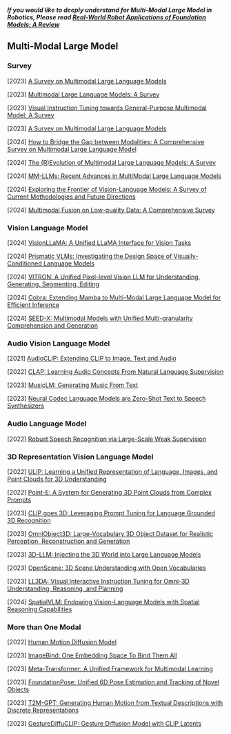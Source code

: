***If you would like to deeply understand for Multi-Modal Large Model in Robotics, Please read [Real-World Robot Applications of Foundation Models: A Review](https://arxiv.org/abs/2402.05741)***

## Multi-Modal Large Model

### Survey

[2023] [A Survey on Multimodal Large Language Models](https://arxiv.org/abs/2306.13549)

[2023] [Multimodal Large Language Models: A Survey](https://arxiv.org/abs/2311.13165)

[2023] [Visual Instruction Tuning towards General-Purpose Multimodal Model: A Survey](https://arxiv.org/abs/2312.16602)

[2023] [A Survey on Multimodal Large Language Models](https://arxiv.org/abs/2306.13549)

[2024] [How to Bridge the Gap between Modalities: A Comprehensive Survey on Multimodal Large Language Model](https://arxiv.org/abs/2311.07594)

[2024] [The (R)Evolution of Multimodal Large Language Models: A Survey](https://arxiv.org/abs/2402.12451)

[2024] [MM-LLMs: Recent Advances in MultiModal Large Language Models](https://arxiv.org/abs/2401.13601)

[2024] [Exploring the Frontier of Vision-Language Models: A Survey of Current Methodologies and Future Directions](https://arxiv.org/abs/2404.07214)

[2024] [Multimodal Fusion on Low-quality Data: A Comprehensive Survey](https://arxiv.org/abs/2404.18947)



### Vision Language Model

[2024] [VisionLLaMA: A Unified LLaMA Interface for Vision Tasks](https://arxiv.org/abs/2403.00522)

[2024] [Prismatic VLMs: Investigating the Design Space of Visually-Conditioned Language Models](https://arxiv.org/abs/2402.07865)

[2024] [VITRON: A Unified Pixel-level Vision LLM for Understanding, Generating, Segmenting, Editing](https://vitron-llm.github.io/)

[2024] [Cobra: Extending Mamba to Multi-Modal Large Language Model for Efficient Inference](https://arxiv.org/abs/2403.14520)

[2024] [SEED-X: Multimodal Models with Unified Multi-granularity Comprehension and Generation](https://arxiv.org/abs/2404.14396)



### Audio Vision Language Model

[2021] [AudioCLIP: Extending CLIP to Image, Text and Audio](https://arxiv.org/abs/2106.13043v1)

[2022] [CLAP: Learning Audio Concepts From Natural Language Supervision](https://arxiv.org/abs/2206.04769)

[2023] [MusicLM: Generating Music From Text](https://arxiv.org/abs/2301.11325)

[2023] [Neural Codec Language Models are Zero-Shot Text to Speech Synthesizers](https://arxiv.org/abs/2301.02111)



### Audio Language Model

[2022] [Robust Speech Recognition via Large-Scale Weak Supervision](https://arxiv.org/abs/2212.04356)



### 3D Representation Vision Language Model

[2022] [ULIP: Learning a Unified Representation of Language, Images, and Point Clouds for 3D Understanding](https://arxiv.org/abs/2212.05171)

[2022] [Point-E: A System for Generating 3D Point Clouds from Complex Prompts](https://arxiv.org/abs/2212.08751)

[2023] [CLIP goes 3D: Leveraging Prompt Tuning for Language Grounded 3D Recognition](https://arxiv.org/abs/2303.11313)

[2023] [OmniObject3D: Large-Vocabulary 3D Object Dataset for Realistic Perception, Reconstruction and Generation](https://arxiv.org/abs/2301.07525)

[2023] [3D-LLM: Injecting the 3D World into Large Language Models](https://arxiv.org/abs/2307.12981)

[2023] [OpenScene: 3D Scene Understanding with Open Vocabularies](https://arxiv.org/abs/2211.15654)

[2023] [LL3DA: Visual Interactive Instruction Tuning for Omni-3D Understanding, Reasoning, and Planning](https://arxiv.org/abs/2311.18651)

[2024] [SpatialVLM: Endowing Vision-Language Models with Spatial Reasoning Capabilities](https://arxiv.org/abs/2401.12168)



### More than One Modal

[2022] [Human Motion Diffusion Model](https://arxiv.org/abs/2209.14916)

[2023] [ImageBind: One Embedding Space To Bind Them All](https://arxiv.org/abs/2305.05665)

[2023] [Meta-Transformer: A Unified Framework for Multimodal Learning](https://arxiv.org/abs/2307.10802)

[2023] [FoundationPose: Unified 6D Pose Estimation and Tracking of Novel Objects](https://arxiv.org/abs/2312.08344)

[2023] [T2M-GPT: Generating Human Motion from Textual Descriptions with Discrete Representations](https://arxiv.org/abs/2301.06052)

[2023] [GestureDiffuCLIP: Gesture Diffusion Model with CLIP Latents](https://arxiv.org/abs/2303.14613)
